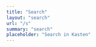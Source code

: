 ```yaml
---
title: "Search"
layout: "search"
url: "/s"
summary: "search"
placeholder: "Search in Kasten"
---
```

